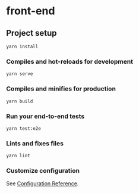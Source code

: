 # front-end

## Project setup
```
yarn install
```

### Compiles and hot-reloads for development
```
yarn serve
```

### Compiles and minifies for production
```
yarn build
```

### Run your end-to-end tests
```
yarn test:e2e
```

### Lints and fixes files
```
yarn lint
```

### Customize configuration
See [Configuration Reference](https://cli.vuejs.org/config/).
